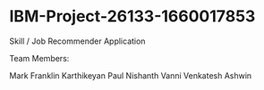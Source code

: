 # IBM-Project-26133-1660017853
Skill / Job Recommender Application


Team Members:

Mark Franklin 
Karthikeyan
Paul Nishanth
Vanni Venkatesh
Ashwin

